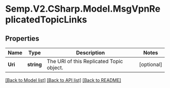 # Semp.V2.CSharp.Model.MsgVpnReplicatedTopicLinks
## Properties

Name | Type | Description | Notes
------------ | ------------- | ------------- | -------------
**Uri** | **string** | The URI of this Replicated Topic object. | [optional] 

[[Back to Model list]](../README.md#documentation-for-models) [[Back to API list]](../README.md#documentation-for-api-endpoints) [[Back to README]](../README.md)

